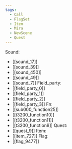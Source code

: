 ```yaml
---
tags:
  - Call
  - FlagSet
  - Item
  - Mira
  - NewScene
  - Quest
---
```

Sound:
- [[sound_17]]
- [[sound_39]]
- [[sound_450]]
- [[sound_49]]
- [[sound_7]]
Field_party:
- [[field_party_0]]
- [[field_party_1]]
- [[field_party_2]]
- [[field_party_3]]
Fn:
- [[sub000_function25]]
- [[t3200_function10]]
- [[t3200_function11]]
- [[t3200_function9]]
Quest:
- [[quest_9]]
Item:
- [[item_727]]
Flag:
- [[flag_9477]]
